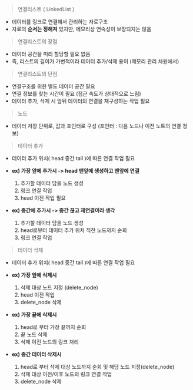 > 연결리스트 ( LinkedList )
- 데이터를 링크로 연결해서 관리하는 자료구조
- 자료의 <b>순서는 정해져</b> 있지만, 메모리상 연속성이 보장되지는 않음

> 연결리스트의 장점
- 데이터 공간을 미리 할당할 필요 없음
- 즉, 리스트의 길이가 가변적이라 데이터 추가/삭제 용이 (메모리 관리 차원에서)
> 연결리스트의 단점
- 연결구조를 위한 별도 데이터 공간 필요
- 연결 정보를 찾는 시간이 필요 (접근 속도가 상대적으로 느림)
- 데이터 추가, 삭제 시 앞뒤 데이터의 연결을 재구성하는 작업 필요

> 노드
- 데이터 저장 단위로, 값과 포인터로 구성 (포인터 : 다음 노드나 이전 노트의 연결 정보)

> 데이터 추가
- 데이터 추가 위치( head 중간 tail )에 따른 연결 작업 필요
- <b>ex) 가장 앞에 추가시 -> head 맨앞에 생성하고 맨앞에 연결</b>

  1. 추가할 데이터 담을 노드 생성
  2. 링크 연결 작업 
  3. head 이전 작업 필요

- <b> ex) 중간에 추가시 -> 중간 끊고 재연결이라 생각</b>
  
  1. 추가할 데이터 담을 노드 생성
  2. head로부터 데이터 추가 위치 직전 노드까지 순회
  3. 링크 연결 작업

> 데이터 삭제
- 데이터 추가 위치( head 중간 tail )에 따른 연결 작업 필요
- <b>ex) 가장 앞에 삭제시</b>
  1. 삭제 대상 노드 지정 (delete_node)
  2. head 이전 작업
  3. delete_node 삭제

- <b>ex) 가장 끝에 삭제시</b>
  1. head로 부터 가장 끝까지 순회
  2. 끝 노드 삭제
  3. 삭제 이전 노드의 링크 처리


- <b>ex) 중간 데이터 삭제시</b>
  1. head로 부터 삭제 대상 노드까지 순회 및 해당 노드 지정(delete_node)
  2. 삭제 대상 이전/이후 노드의 링크 연결 작업
  3. delete_node 삭제


